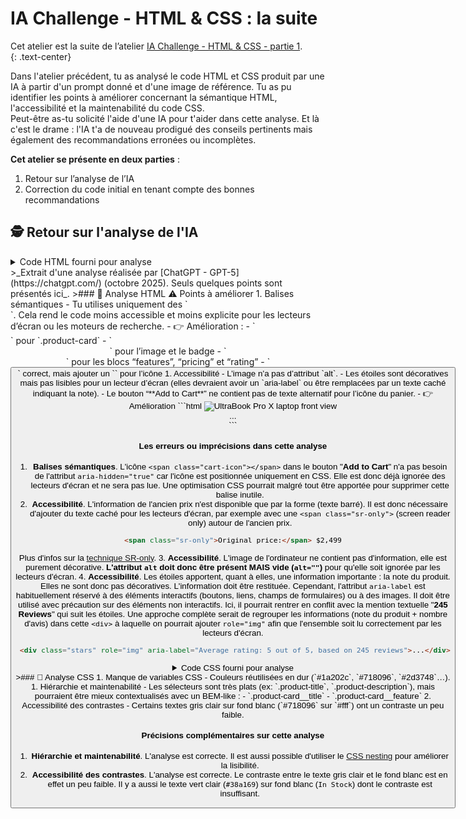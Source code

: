 # IA Challenge - HTML & CSS : la suite

Cet atelier est la suite de l’atelier [IA Challenge - HTML & CSS - partie 1](https://wildcodeschool.github.io/workshop-dev-ia-challenge-html-css-part-1/).  
{: .text-center}

Dans l'atelier précédent, tu as analysé le code HTML et CSS produit par une IA à partir d'un prompt donné et d'une image de référence.
Tu as pu identifier les points à améliorer concernant la sémantique HTML, l'accessibilité et la maintenabilité du code CSS.  
Peut-être as-tu solicité l'aide d'une IA pour t'aider dans cette analyse. Et là c'est le drame : l'IA t'a de nouveau prodigué des conseils pertinents mais également des recommandations erronées ou incomplètes.

**Cet atelier se présente en deux parties** :
1. Retour sur l’analyse de l’IA
2. Correction du code initial en tenant compte des bonnes recommandations



## 🕵  Retour sur l'analyse de l'IA
 
<details markdown="1">
<summary>Code HTML fourni pour analyse</summary>
Nettoyage effectué en amont par rapport au [code initial](https://github.com/WildCodeSchool/workshop-dev-ia-challenge-html-css-part-1/blob/main/index.html) :
- L'image de l'ordinateur portable (`.product-image`) réalisée en CSS a été remplacée par une image réelle.
- Le CSS a été extrait dans un fichier séparé.

```html
<!DOCTYPE html>
<html lang="fr">

<head>
  <meta charset="UTF-8">
  <meta name="viewport" content="width=device-width, initial-scale=1.0">
  <title>UltraBook Pro X - High-Performance Laptop</title>
  <link rel="stylesheet" href="./style.css">
</head>

<body>
  <div class="product-card">
    <div class="hot-sale-badge">HOT SALE</div>

    <img class="product-image" src="https://picsum.photos/id/0/600/400">


    <div class="product-info">
      <div class="product-category">HIGH-PERFORMANCE LAPTOP</div>
      <h1 class="product-title">UltraBook Pro X</h1>
      <p class="product-description">
        Cutting-edge performance with Intel Core i9, 32GB RAM, and a 1TB SSD in a sleek, lightweight design.
      </p>

      <div class="product-features">
        <div class="feature">
          <span class="feature-highlight">4K Display</span>
        </div>
        <div class="feature">
          <span class="feature-highlight">16-Hour Battery</span>
        </div>
        <div class="feature">
          <span class="feature-highlight">Thunderbolt 4</span>
        </div>
      </div>

      <div class="pricing-section">
        <div class="price-container">
          <span class="original-price">$2,499</span>
          <span class="current-price">$1,999</span>
        </div>
        <button class="add-to-cart-btn">
          <span class="cart-icon"></span>
          Add to Cart
        </button>
      </div>

      <div class="product-rating">
        <div class="stars">
          <div class="star"></div>
          <div class="star"></div>
          <div class="star"></div>
          <div class="star"></div>
          <div class="star"></div>
          <span class="reviews-count">245 Reviews</span>
        </div>
        <div class="stock-status">In Stock</div>
      </div>
    </div>
  </div>
</body>

</html>
```
</details>
>_Extrait d'une analyse réalisée par [ChatGPT - GPT-5](https://chatgpt.com/) (octobre 2025). Seuls quelques points sont présentés ici_.  
>### 🧩 Analyse HTML  
⚠️ Points à améliorer
1. Balises sémantiques
- Tu utilises uniquement des `<div>`. Cela rend le code moins accessible et moins explicite pour les lecteurs d’écran ou les moteurs de recherche.
- 👉 Amélioration :
  - `<article>` pour `.product-card`
  - `<header>` pour l’image et le badge
  - `<section>` pour les blocs “features”, “pricing” et “rating”
  - `<button>` correct, mais ajouter un `<span aria-hidden="true">` pour l’icône
1. Accessibilité
   - L’image n’a pas d’attribut `alt`.
   - Les étoiles sont décoratives mais pas lisibles pour un lecteur d’écran (elles devraient avoir un `aria-label` ou être remplacées par un texte caché indiquant la note).
   - Le bouton “**Add to Cart**” ne contient pas de texte alternatif pour l’icône du panier.
   - 👉 Amélioration
   ```html
    <img src="..." alt="UltraBook Pro X laptop front view">
    <div class="stars" aria-label="Rated 5 out of 5 stars">...</div>
  ```

#### Les erreurs ou imprécisions dans cette analyse  
1. **Balises sémantiques**. L'icône `<span class="cart-icon"></span>` dans le bouton "**Add to Cart**" n'a pas besoin de l'attribut `aria-hidden="true"` car l'icône est positionnée uniquement en CSS. Elle est donc déjà ignorée des lecteurs d'écran et ne sera pas lue. Une optimisation CSS pourrait malgré tout être apportée pour supprimer cette balise inutile. 
2. **Accessibilité**. L'information de l'ancien prix n'est disponible que par la forme (texte barré). Il est donc nécessaire d'ajouter du texte caché pour les lecteurs d'écran, par exemple avec une `<span class="sr-only">` (screen reader only) autour de l'ancien prix.
```html
<span class="sr-only">Original price:</span> $2,499
```
Plus d'infos sur la [technique SR-only](https://webaim.org/techniques/css/invisiblecontent/).
3. **Accessibilité**. L'image de l'ordinateur ne contient pas d'information, elle est purement décorative. **L'attribut `alt` doit donc être présent MAIS vide (`alt=""`)** pour qu'elle soit ignorée par les lecteurs d'écran.
4. **Accessibilité**. Les étoiles apportent, quant à elles, une information importante : la note du produit. Elles ne sont donc pas décoratives. L'information doit être restituée. Cependant, l'attribut `aria-label` est habituellement réservé à des éléments interactifs (boutons, liens, champs de formulaires) ou à des images. Il doit être utilisé avec précaution sur des éléments non interactifs. Ici, il pourrait rentrer en conflit avec la mention textuelle "**245 Reviews**" qui suit les étoiles.
Une approche complète serait de regrouper les informations (note du produit + nombre d'avis) dans cette `<div>` à laquelle on pourrait ajouter `role="img"` afin que l'ensemble soit lu correctement par les lecteurs d'écran.
  ```html
   <div class="stars" role="img" aria-label="Average rating: 5 out of 5, based on 245 reviews">...</div>
  ```

<details markdown="1">
<summary>Code CSS fourni pour analyse</summary>
Nettoyage effectué en amont par rapport au [code initial](https://github.com/WildCodeSchool/workshop-dev-ia-challenge-html-css-part-1/blob/main/index.html) :
- L'image de l'ordinateur portable (`.product-image`) réalisée en CSS a été remplacée par une image réelle avec des propriétés CSS (`width`, `height`, `object-fit` définies).

```css
* {
  margin: 0;
  padding: 0;
  box-sizing: border-box;
}

body {
  font-family: 'Inter', -apple-system, BlinkMacSystemFont, sans-serif;
  background: linear-gradient(135deg, #f5f7fa 0%, #c3cfe2 100%);
  min-height: 100vh;
  display: flex;
  align-items: center;
  justify-content: center;
  padding: 20px;
}

.product-card {
  max-width: 720px;
  background: white;
  border-radius: 24px;
  box-shadow: 0 30px 60px rgba(0, 0, 0, 0.1);
  overflow: hidden;
  position: relative;
  transition: transform 0.3s ease, box-shadow 0.3s ease;
}

.product-card:hover {
  transform: translateY(-5px);
  box-shadow: 0 40px 80px rgba(0, 0, 0, 0.15);
}

.hot-sale-badge {
  position: absolute;
  top: 20px;
  right: 20px;
  background: linear-gradient(135deg, #e53e3e, #c53030);
  color: white;
  padding: 8px 20px;
  border-radius: 20px;
  font-weight: 700;
  font-size: 12px;
  letter-spacing: 1px;
  z-index: 10;
  box-shadow: 0 4px 15px rgba(229, 62, 62, 0.4);
  animation: pulse 2s infinite;
}

@keyframes pulse {
  0%, 100% {
    transform: scale(1);
  }

  50% {
    transform: scale(1.05);
  }
}

.product-image {
  width: 100%;
  height: 280px;
  object-fit: cover;
}

.product-info {
  padding: 40px;
}

.product-category {
  color: #718096;
  font-size: 14px;
  font-weight: 600;
  text-transform: uppercase;
  letter-spacing: 1px;
  margin-bottom: 10px;
}

.product-title {
  font-size: 36px;
  font-weight: 800;
  color: #1a202c;
  margin-bottom: 20px;
  line-height: 1.2;
}

.product-description {
  color: #4a5568;
  font-size: 18px;
  line-height: 1.6;
  margin-bottom: 30px;
}

.product-features {
  display: flex;
  gap: 30px;
  margin-bottom: 30px;
  flex-wrap: wrap;
}

.feature {
  text-align: center;
  color: #718096;
  font-weight: 500;
  font-size: 14px;
}

.feature-highlight {
  display: block;
  color: #2d3748;
  font-weight: 700;
  font-size: 16px;
  margin-bottom: 4px;
}

.pricing-section {
  display: flex;
  align-items: center;
  justify-content: space-between;
  margin-bottom: 25px;
}

.price-container {
  display: flex;
  align-items: baseline;
  gap: 15px;
}

.original-price {
  color: #a0aec0;
  text-decoration: line-through;
  font-size: 18px;
}

.current-price {
  color: #1a202c;
  font-size: 42px;
  font-weight: 900;
}

.add-to-cart-btn {
  background: linear-gradient(135deg, #2d3748, #1a202c);
  color: white;
  border: none;
  padding: 15px 30px;
  border-radius: 12px;
  font-size: 16px;
  font-weight: 700;
  cursor: pointer;
  transition: all 0.3s ease;
  display: flex;
  align-items: center;
  gap: 10px;
  box-shadow: 0 10px 25px rgba(45, 55, 72, 0.3);
}

.add-to-cart-btn:hover {
  background: linear-gradient(135deg, #1a202c, #0f1419);
  transform: translateY(-2px);
  box-shadow: 0 15px 35px rgba(45, 55, 72, 0.4);
}

.cart-icon {
  width: 20px;
  height: 20px;
  background: currentColor;
  mask: url('data:image/svg+xml,<svg xmlns="http://www.w3.org/2000/svg" fill="none" viewBox="0 0 24 24" stroke="currentColor"><path stroke-linecap="round" stroke-linejoin="round" stroke-width="2" d="M3 3h2l.4 2M7 13h10l4-8H5.4m0 0L7 13m0 0l-1.1 5.4M7 13v6a2 2 0 002 2h6a2 2 0 002-2v-6m-8 0h8"/></svg>') center/contain no-repeat;
  -webkit-mask: url('data:image/svg+xml,<svg xmlns="http://www.w3.org/2000/svg" fill="none" viewBox="0 0 24 24" stroke="currentColor"><path stroke-linecap="round" stroke-linejoin="round" stroke-width="2" d="M3 3h2l.4 2M7 13h10l4-8H5.4m0 0L7 13m0 0l-1.1 5.4M7 13v6a2 2 0 002 2h6a2 2 0 002-2v-6m-8 0h8"/></svg>') center/contain no-repeat;
}

.product-rating {
  display: flex;
  align-items: center;
  justify-content: space-between;
}

.stars {
  display: flex;
  gap: 2px;
}

.star {
  width: 20px;
  height: 20px;
  background: linear-gradient(135deg, #f6e05e, #ecc94b);
  clip-path: polygon(50% 0%, 61% 35%, 98% 35%, 68% 57%, 79% 91%, 50% 70%, 21% 91%, 32% 57%, 2% 35%, 39% 35%);
}

.reviews-count {
  color: #718096;
  font-size: 14px;
  margin-left: 10px;
}

.stock-status {
  color: #38a169;
  font-weight: 600;
  font-size: 14px;
}

@media (max-width: 768px) {
  .product-card {
    margin: 10px;
  }

  .product-info {
    padding: 30px 20px;
  }

  .product-title {
    font-size: 28px;
  }

  .product-features {
    gap: 15px;
  }

  .pricing-section {
    flex-direction: column;
    align-items: flex-start;
    gap: 20px;
  }

  .current-price {
    font-size: 32px;
  }
}
```
</details>
>### 🎨 Analyse CSS
1. Manque de variables CSS
- Couleurs réutilisées en dur (`#1a202c`, `#718096`, `#2d3748`…).
1. Hiérarchie et maintenabilité
- Les sélecteurs sont très plats (ex: `.product-title`, `.product-description`), mais pourraient être mieux contextualisés avec un BEM-like :
  - `.product-card__title`
  - `.product-card__feature`
2. Accessibilité des contrastes
   - Certains textes gris clair sur fond blanc (`#718096` sur `#fff`) ont un contraste un peu faible.

#### Précisions complémentaires sur cette analyse
1. **Hiérarchie et maintenabilité**. L'analyse est correcte. Il est aussi possible d'utiliser le [CSS nesting](https://developer.mozilla.org/en-US/docs/Web/CSS/CSS_nesting/Using_CSS_nesting) pour améliorer la lisibilité.
2. **Accessibilité des contrastes**. L'analyse est correcte. Le contraste entre le texte gris clair et le fond blanc est en effet un peu faible. Il y a aussi le texte vert clair (`#38a169`) sur fond blanc (`In Stock`) dont le contraste est insuffisant.
